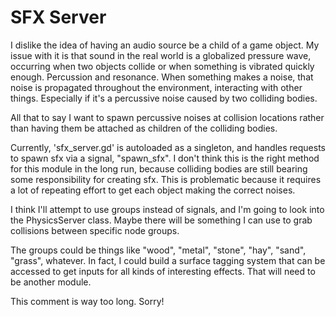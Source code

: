 # SFX Server

I dislike the idea of having an audio source be a child of a game object. My issue with it is that sound in the real world is a globalized pressure wave, occurring when two objects collide or when something is vibrated quickly enough. Percussion and resonance. When something makes a noise, that noise is propagated throughout the environment, interacting with other things. Especially if it's a percussive noise caused by two colliding bodies.

All that to say I want to spawn percussive noises at collision locations rather than having them be attached as children of the colliding bodies.

Currently, 'sfx_server.gd' is autoloaded as a singleton, and handles requests to spawn sfx via a signal, "spawn_sfx". I don't think this is the right method for this module in the long run, because colliding bodies are still bearing some responsibility for creating sfx. This is problematic because it requires a lot of repeating effort to get each object making the correct noises.

I think I'll attempt to use groups instead of signals, and I'm going to look into the PhysicsServer class. Maybe there will be something I can use to grab collisions between specific node groups.

The groups could be things like "wood", "metal", "stone", "hay", "sand", "grass", whatever. In fact, I could build a surface tagging system that can be accessed to get inputs for all kinds of interesting effects. That will need to be another module.

This comment is way too long. Sorry!
